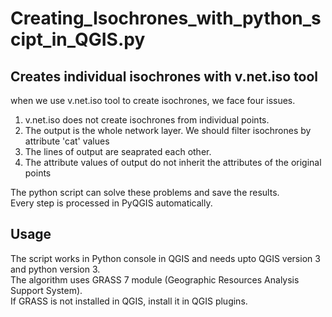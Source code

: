 # Creating_Isochrones_with_python_scipt_in_QGIS.py

## Creates individual isochrones with v.net.iso tool
when we use v.net.iso tool to create isochrones, we face four issues.
  1. v.net.iso does not create isochrones from individual points.
  2. The output is the whole network layer. We should filter isochrones by attribute 'cat' values
  3. The lines of output are seaprated each other.
  4. The attribute values of output do not inherit the attributes of the original points

The python script can solve these problems and save the results.\
Every step is processed in PyQGIS automatically.

## Usage
The script works in Python console in QGIS and needs upto QGIS version 3 and python version 3.\
The algorithm uses GRASS 7 module (Geographic Resources Analysis Support System).\
If GRASS is not installed in QGIS, install it in QGIS plugins.

